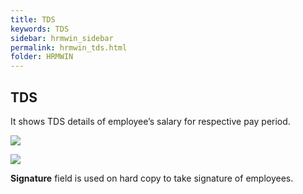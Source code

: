 ```yaml
---
title: TDS
keywords: TDS
sidebar: hrmwin_sidebar
permalink: hrmwin_tds.html
folder: HRMWIN
---
```


## TDS

It shows TDS details of employee’s salary for respective pay period.

![](http://docs.risersoft.com/hrmnirvana/ImagesExt/image8_92.png)

![](http://docs.risersoft.com/hrmnirvana/ImagesExt/image8_93.jpg)

**Signature** field is used on hard copy to take signature of employees.
